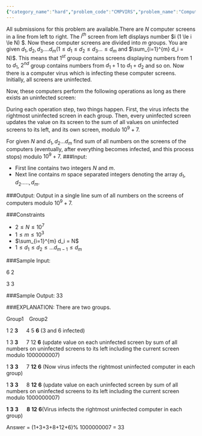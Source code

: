 ```yaml
---
{"category_name":"hard","problem_code":"CMPVIRS","problem_name":"Computer Virus","languages_supported":{"0":"C","1":"CPP14","2":"JAVA","3":"PYTH","4":"PYTH 3.5","5":"PYPY","6":"CS2","7":"PAS fpc","8":"PAS gpc","9":"RUBY","10":"PHP","11":"GO","12":"NODEJS","13":"HASK","14":"rust","15":"SCALA","16":"swift","17":"D","18":"PERL","19":"FORT","20":"WSPC","21":"ADA","22":"CAML","23":"ICK","24":"BF","25":"ASM","26":"CLPS","27":"PRLG","28":"ICON","29":"SCM qobi","30":"PIKE","31":"ST","32":"NICE","33":"LUA","34":"BASH","35":"NEM","36":"LISP sbcl","37":"LISP clisp","38":"SCM guile","39":"JS","40":"ERL","41":"TCL","42":"kotlin","43":"PERL6","44":"TEXT","45":"SCM chicken","46":"CLOJ","47":"COB","48":"FS"},"max_timelimit":1,"source_sizelimit":50000,"problem_author":"kr_abhinav","problem_tester":null,"date_added":"3-04-2018","tags":{"0":"codemelange","1":"combinatorics","2":"hard","3":"kr_abhinav","4":"math"},"editorial_url":"https://discuss.codechef.com/problems/CMPVIRS","time":{"view_start_date":1522873800,"submit_start_date":1522873800,"visible_start_date":1522873800,"end_date":1735669800},"is_direct_submittable":false,"layout":"problem"}
---
```

<span class="solution-visible-txt">All submissions for this problem are available.</span>There are $N$ computer screens in a line from left to right. The $i^{th}$ screen from left displays number $i (1 \le i \le N) $. Now these computer screens are divided into $m$ groups. You are given $d_1,d_2,d_3....d_m (1 \le d_1 \le d_2 \le d_3... \le d_m$ and $\sum_{i=1}^{m} d_i = N)$. This means that $1^{st}$ group contains screens displaying numbers from $1$ to $d_1$, $2^{nd}$ group contains numbers from  $d_1+1$ to $d_1+d_2$ and so on. Now there is a computer virus which is infecting these computer screens. Initially, all screens are uninfected. 

Now, these computers perform the following operations as long as there exists an uninfected screen: 

During each operation step, two things happen. First, the virus infects the rightmost uninfected screen in each group. Then, every uninfected screen updates the value on its screen to the sum of all values on uninfected screens to its left, and its own screen, modulo $10^9+7$. 

For given $N$ and  $d_1,d_2...d_m$ find sum of all numbers on the screens of the computers (eventually, after everything becomes infected, and this process stops) modulo $10^9+7$.
###Input:
- First line contains two integers $N$  and $m$.
- Next line contains $m$ space separated integers denoting the array $d_1,d_2.....,d_m$.

###Output:
Output in a single line sum of all numbers on the screens of computers modulo $10^9+7$.

###Constraints 
- $2 \leq N \leq 10^7$
- $1 \leq m \leq 10^3$
- $\sum_{i=1}^{m} d_i = N$
- $1 \le d_1 \le d_2 \le ...d_{m-1} \le d_m$ 


###Sample Input:

6 2

3 3

###Sample Output:
33
	
###EXPLANATION:
There are two groups.

Group1    Group2

1 2 **3**                4 5 **6** (3 and 6 infected)

1 3 **3**                   7 12 **6** (update value on each uninfected screen by sum of all numbers on uninfected screens to its left including the current screen modulo 1000000007)

1 **3** **3**             7 **12** **6** (Now virus infects the rightmost uninfected computer in each group)

1 **3** **3**             8 **12** **6** (update value on each uninfected screen by sum of all numbers on uninfected screens to its left including the current screen modulo 1000000007)

**1** **3** **3**        **8** **12** **6**(Virus infects the rightmost uninfected computer in each group)

 

Answer = (1+3+3+8+12+6)% 1000000007 = 33
